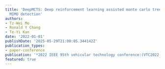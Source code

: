 ```yaml
---
title: 'DeepMCTS: Deep reinforcement learning assisted monte carlo tree search for
  MIMO detection'
authors:
- Tz-Wei Mo
- Ronald Y Chang
- Te-Yi Kan
date: '2022-01-01'
publishDate: '2025-05-29T21:00:05.344142Z'
publication_types:
- paper-conference
publication: '*2022 IEEE 95th vehicular technology conference:(VTC2022-Spring)*'
featured: true
---
```

